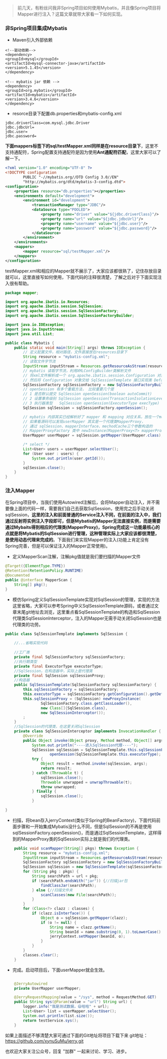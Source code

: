 > 前几天，有粉丝问我非Spring项目如何使用Mybatis，并且像Spring项目将Mapper进行注入？这篇文章就带大家看一下如何实现。

### 非Spring项目集成Mybatis
* Maven引入外部依赖
```pom
<!--驱动依赖-->
<dependency>
<groupId>mysql</groupId>
<artifactId>mysql-connector-java</artifactId>
<version>5.1.45</version>
</dependency>

<!-- mybatis jar 依赖 -->
<dependency>
<groupId>org.mybatis</groupId>
<artifactId>mybatis</artifactId>
<version>3.4.6</version>
</dependency>
```
* resorce目录下配置db.properties和mybatis-config.xml

```properties
jdbc.driverClass=com.mysql.jdbc.Driver
jdbc.jdbcUrl=
jdbc.user=
jdbc.password=
```
**下面mappers标签下的sql/testMapper.xml同样是在resource目录下**，这里不支持通配符，Spring配置支持通配符是因为使用**Ant通配符匹配**，这里大家可以了解一下。
```xml
<?xml version="1.0" encoding="UTF-8" ?>
<!DOCTYPE configuration
        PUBLIC "-//mybatis.org//DTD Config 3.0//EN"
        "http://mybatis.org/dtd/mybatis-3-config.dtd">
<configuration>
    <properties resource="db.properties"></properties>
    <environments default="development">
        <environment id="development">
            <transactionManager type="JDBC"/>
            <dataSource type="POOLED">
                <property name="driver" value="${jdbc.driverClass}"/>
                <property name="url" value="${jdbc.jdbcUrl}"/>
                <property name="username" value="${jdbc.user}"/>
                <property name="password" value="${jdbc.password}"/>
            </dataSource>
        </environment>
    </environments>
    <mappers>
        <mapper resource="sql/testMapper.xml"/>
    </mappers>
</configuration>
```

testMapper.xml和相应的Mapper就不展示了，大家应该都很熟了，记住存放目录就可以，这里直接写如何使用，下面代码的注释很清楚，了解之后对于下面实现注入很有帮助。
```java
package mapper;

import org.apache.ibatis.io.Resources;
import org.apache.ibatis.session.SqlSession;
import org.apache.ibatis.session.SqlSessionFactory;
import org.apache.ibatis.session.SqlSessionFactoryBuilder;

import java.io.IOException;
import java.io.InputStream;
import java.util.List;

public class Mybatis {
    public static void main(String[] args) throws IOException {
        // 定义配置文件，相对路径，文件直接放在resources目录下
        String resource = "mybatis-config.xml";
        // 读取文件字节流
        InputStream inputStream = Resources.getResourceAsStream(resource);
        // mybatis 读取字节流，利用XMLConfigBuilder类解析文件
        // 将xml文件解析成一个 org.apache.ibatis.session.Configuration 对象
        // 然后将 Configuration 对象交给 SqlSessionTemplate 接口实现类 DefaultSqlSessionFactory 管理
        SqlSessionFactory sqlSessionFactory = new SqlSessionFactoryBuilder().build(inputStream);
        // openSession 有多个重载方法， 比较重要几个是
        // 1 是否默认提交 SqlSession openSession(boolean autoCommit)
        // 2 设置事务级别 SqlSession openSession(TransactionIsolationLevel level)
        // 3 执行器类型   SqlSession openSession(ExecutorType execType)
        SqlSession sqlSession = sqlSessionFactory.openSession();

        // mybatis 内部其实已经解析好了 mapper 和 mapping 对应关系，放在一个map中，这里可以直接获取
        // 如果看源码可以发现userMapper 其实是一个代理类MapperProxy，
        // 通过 sqlSession、mapperInterface、mechodCache三个参数构造的
        // MapperProxyFactory 类中 newInstance(MapperProxy<T> mapperProxy)方法
        UserMapper userMapper = sqlSession.getMapper(UserMapper.class);

        /* select */
        List<User> users = userMapper.selectUser();
        for (User user : users) {
            System.out.println(user.getId());
        }
        sqlSession.close();
    }
}
```

### 注入Mapper

在Spring项目中，当我们使用Autowired注解后，会将Mapper自动注入，并不需要像上面的代码一样，需要我们自己去获取SqlSession，使用完之后手动关闭sqlSession，**这里的注入和前面普通的Service注入不同，在前面的注入中，我们通过反射将实例注入字段即可，但是Mybatis的Mapper无法直接实例，而是需要通过Mybaits得到相应的代理类(MapperProxy)，Spring完成这一功能最核心的点就是将Mybatis的SqlSession进行管理，这种管理实际上大家应该都很清楚，是使用动态代理来完成的**。下面我们来实现Mapper的注入(功能上肯定没有Spring完善，但是可以保证注入的Mapper正常使用)。

* 定义MapperScan注解，注解pkg值就是我们要扫描的Mapper文件
```java
@Target({ElementType.TYPE})
@Retention(RetentionPolicy.RUNTIME)
@Documented
public @interface MapperScan {
    String[] pkg();
}
```

* 模仿Spring定义SqlSessionTemplate实现对SqlSession的管理，实现的方法这里省略，大家可以参考Spring中义SqlSessionTemplate源码，或者通过文章末尾git地址去浏览，这里重点看SqlSessionTemplate的构造和SqlSession代理类SqlSessionInterceptor，注入的Mapper无需手动关闭SqlSession也是代理类的功劳。
```java
public class SqlSessionTemplate implements SqlSession {
 
    //...省略实现代码
 
    //工厂类
    private final SqlSessionFactory sqlSessionFactory;
    //执行期类型
    private final ExecutorType executorType;
    //SqlSession，在构造器中，实际上是代理类
    private final SqlSession sqlSessionProxy;
    //构造器
    public SqlSessionTemplate(SqlSessionFactory sqlSessionFactory) {
        this.sqlSessionFactory = sqlSessionFactory;
        this.executorType = sqlSessionFactory.getConfiguration().getDefaultExecutorType();
        this.sqlSessionProxy = (SqlSession) newProxyInstance(
                SqlSessionFactory.class.getClassLoader(),
                new Class[]{SqlSession.class},
                new SqlSessionInterceptor());
        ;
    }
    //SqlSession的代理类，在这里关闭SqlSession
    private class SqlSessionInterceptor implements InvocationHandler {
        @Override
        public Object invoke(Object proxy, Method method, Object[] args) throws Throwable {
            System.out.println("----进入SqlSession代理----");
            SqlSession sqlSession = SqlSessionTemplate.this.sqlSessionFactory.
                    openSession(SqlSessionTemplate.this.executorType);
            try {
                Object result = method.invoke(sqlSession, args);
                return result;
            } catch (Throwable t) {
                sqlSession.close();
                Throwable unwrapped = unwrapThrowable(t);
                throw unwrapped;
            } finally {
                sqlSession.close();
            }
       
}
```

* 扫描，将bean存入jerryContext(类似于Spring的BeanFactory)，下面代码前面步骤和一开始集成Mybatis没什么不同，但是SqlSession的不再是使用sqlSessionFactory.openSession()，而是通过SqlSessionTemplate，这样得到的MapperProxy类的SqlSession实际上就是我们的代理类。

```java
    public void scanMapper(String[] pkgs) throws Exception {
        String resource = "mybatis-config.xml";
        InputStream inputStream = Resources.getResourceAsStream(resource);
        SqlSessionFactory sqlSessionFactory = new SqlSessionFactoryBuilder().build(inputStream);
        SqlSession sqlSession = new SqlSessionTemplate(sqlSessionFactory);
        for (String pkg : pkgs) {
            String searchPath = url + pkg;
            if (searchPath.endsWith("jar")) {//扫描jar包
                findClassJar(searchPath);
            } else {//扫描文件夹
                scanClasses(new File(searchPath));
            }
        }
        for (Class<?> clazz : classes) {
            if (clazz.isInterface()) {
                Object o = sqlSession.getMapper(clazz);
                if (o != null) {
                    String name = clazz.getName();
                    String beanId = name.substring(0, 1).toLowerCase() + name.substring(1);
                    jerryContext.setMapper(beanId, o);
                }
            }
        }
        classes.clear();
    }
```

* 完成。启动项目后，下面userMapper就会生效。
```java

    @JerryAutowired
    private UserMapper userMapper;

    @JerryRequestMapping(value = "/sys", method = RequestMethod.GET)
    public String sys(@Param(value = "url") String url) {
        logger.info("我是测试数据，😄哈哈" + url);
        List<User> list = userMapper.selectUser();
        System.out.println(list.size());
        return testService.sys();
    }
```

如果上面描述不够清楚大家可通过下面的Git地址将项目下载下来
git地址：https://github.com/xynuSuMu/jerry.git

也欢迎大家关注公众号，回复 "加群" 一起来讨论、学习、进步。

